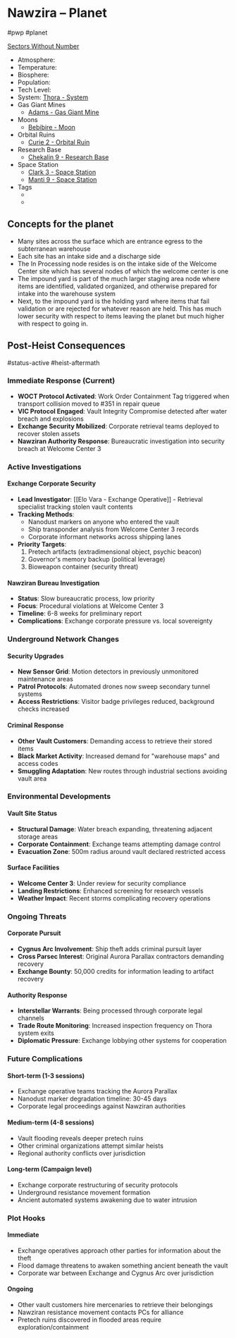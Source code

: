 # Nawzira &ndash; Planet

#pwp #planet 

[Sectors Without Number](https://sectorswithoutnumber.com/sector/bfDcBzTtgpeyLUfwzjio/planet/yqHHF3Q2R3tyxd1x5o0y)

- Atmosphere: [](STARS%20WITHOUT%20NUMBER,%20FREE%20EDITION%20-%20obsidian.md#^atmosphere-breathable-mix|Breathable%20Mix)
- Temperature: [](STARS%20WITHOUT%20NUMBER,%20FREE%20EDITION%20-%20obsidian.md#^climate-frozen|Frozen)
- Biosphere: [](STARS%20WITHOUT%20NUMBER,%20FREE%20EDITION%20-%20obsidian.md#^biosphere-no-native|No%20Native)
- Population: [](STARS%20WITHOUT%20NUMBER,%20FREE%20EDITION%20-%20obsidian.md#^population-size-outpost|Outpost)
- Tech Level: [](STARS%20WITHOUT%20NUMBER,%20FREE%20EDITION%20-%20obsidian.md#^planetary-tech-level-4-specialties|TL4+)
- System: [Thora - System](Thora%20-%20System.md)
- Gas Giant Mines
	- [Adams - Gas Giant Mine](Adams%20-%20Gas%20Giant%20Mine.md)
- Moons
	- [Bebibire - Moon](Bebibire%20-%20Moon.md)
- Orbital Ruins
	- [Curie 2 - Orbital Ruin](Curie%202%20-%20Orbital%20Ruin.md)
- Research Base
	- [Chekalin 9 - Research Base](Chekalin%209%20-%20Research%20Base.md)
- Space Station
	- [Clark 3 - Space Station](Clark%203%20-%20Space%20Station.md)
	- [Manti 9 - Space Station](Manti%209%20-%20Space%20Station.md)
- Tags
	- [](STARS%20WITHOUT%20NUMBER,%20FREE%20EDITION%20-%20obsidian.md#Hatred|Hatred)
	- [](STARS%20WITHOUT%20NUMBER,%20FREE%20EDITION%20-%20obsidian.md#Restrictive%20Laws|Restrictive%20Laws)


## Concepts for the planet 
 * Many sites across the surface which are entrance egress to the subterranean warehouse
 * Each site has an intake side and a discharge side
 * The In Processing node resides is on the intake side of the Welcome Center site which has several nodes of which the welcome center is one
 * The impound yard is part of the much larger staging area node where items are identified, validated organized, and otherwise prepared for intake into the warehouse system 
 * Next, to the impound yard is the holding yard where items that fail validation or are rejected for whatever reason are held.  This has much lower security with respect to items leaving the planet but much higher with respect to going in.


## Post-Heist Consequences
#status-active #heist-aftermath 

### Immediate Response (Current)
- **WOCT Protocol Activated**: Work Order Containment Tag triggered when transport collision moved to #351 in repair queue
- **VIC Protocol Engaged**: Vault Integrity Compromise detected after water breach and explosions
- **Exchange Security Mobilized**: Corporate retrieval teams deployed to recover stolen assets
- **Nawziran Authority Response**: Bureaucratic investigation into security breach at Welcome Center 3

### Active Investigations

#### Exchange Corporate Security
- **Lead Investigator**: [[Elo Vara - Exchange Operative]] - Retrieval specialist tracking stolen vault contents
- **Tracking Methods**: 
  - Nanodust markers on anyone who entered the vault
  - Ship transponder analysis from Welcome Center 3 records
  - Corporate informant networks across shipping lanes
- **Priority Targets**: 
  1. Pretech artifacts (extradimensional object, psychic beacon)
  2. Governor's memory backup (political leverage)
  3. Bioweapon container (security threat)

#### Nawziran Bureau Investigation
- **Status**: Slow bureaucratic process, low priority
- **Focus**: Procedural violations at Welcome Center 3
- **Timeline**: 6-8 weeks for preliminary report
- **Complications**: Exchange corporate pressure vs. local sovereignty

### Underground Network Changes

#### Security Upgrades
- **New Sensor Grid**: Motion detectors in previously unmonitored maintenance areas
- **Patrol Protocols**: Automated drones now sweep secondary tunnel systems
- **Access Restrictions**: Visitor badge privileges reduced, background checks increased

#### Criminal Response
- **Other Vault Customers**: Demanding access to retrieve their stored items
- **Black Market Activity**: Increased demand for "warehouse maps" and access codes
- **Smuggling Adaptation**: New routes through industrial sections avoiding vault area

### Environmental Developments

#### Vault Site Status
- **Structural Damage**: Water breach expanding, threatening adjacent storage areas
- **Corporate Containment**: Exchange teams attempting damage control
- **Evacuation Zone**: 500m radius around vault declared restricted access

#### Surface Facilities
- **Welcome Center 3**: Under review for security compliance
- **Landing Restrictions**: Enhanced screening for research vessels
- **Weather Impact**: Recent storms complicating recovery operations

### Ongoing Threats

#### Corporate Pursuit
- **Cygnus Arc Involvement**: Ship theft adds criminal pursuit layer
- **Cross Parsec Interest**: Original Aurora Parallax contractors demanding recovery
- **Exchange Bounty**: 50,000 credits for information leading to artifact recovery

#### Authority Response
- **Interstellar Warrants**: Being processed through corporate legal channels
- **Trade Route Monitoring**: Increased inspection frequency on Thora system exits
- **Diplomatic Pressure**: Exchange lobbying other systems for cooperation

### Future Complications

#### Short-term (1-3 sessions)
- Exchange operative teams tracking the Aurora Parallax
- Nanodust marker degradation timeline: 30-45 days
- Corporate legal proceedings against Nawziran authorities

#### Medium-term (4-8 sessions)
- Vault flooding reveals deeper pretech ruins
- Other criminal organizations attempt similar heists
- Regional authority conflicts over jurisdiction

#### Long-term (Campaign level)
- Exchange corporate restructuring of security protocols
- Underground resistance movement formation
- Ancient automated systems awakening due to water intrusion

### Plot Hooks

#### Immediate
- Exchange operatives approach other parties for information about the theft
- Flood damage threatens to awaken something ancient beneath the vault
- Corporate war between Exchange and Cygnus Arc over jurisdiction

#### Ongoing
- Other vault customers hire mercenaries to retrieve their belongings
- Nawziran resistance movement contacts PCs for alliance
- Pretech ruins discovered in flooded areas require exploration/containment
